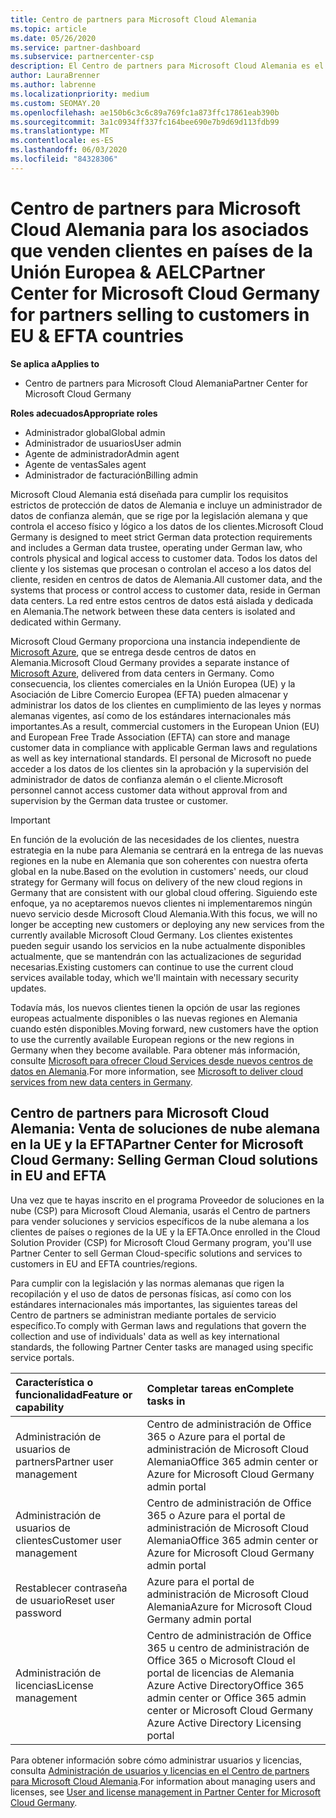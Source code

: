 ```yaml
---
title: Centro de partners para Microsoft Cloud Alemania
ms.topic: article
ms.date: 05/26/2020
ms.service: partner-dashboard
ms.subservice: partnercenter-csp
description: El Centro de partners para Microsoft Cloud Alemania es el portal de empresa para los partners de Microsoft que deseen ofrecer soluciones en la nube de Microsoft a los clientes de países de la UE y la EFTA.
author: LauraBrenner
ms.author: labrenne
ms.localizationpriority: medium
ms.custom: SEOMAY.20
ms.openlocfilehash: ae150b6c3c6c89a769fc1a873ffc17861eab390b
ms.sourcegitcommit: 3a1c0934ff337fc164bee690e7b9d69d113fdb99
ms.translationtype: MT
ms.contentlocale: es-ES
ms.lasthandoff: 06/03/2020
ms.locfileid: "84328306"
---
```

# <a name="partner-center-for-microsoft-cloud-germany-for-partners-selling-to-customers-in-eu--efta-countries"></a><span data-ttu-id="81c45-103">Centro de partners para Microsoft Cloud Alemania para los asociados que venden clientes en países de la Unión Europea & AELC</span><span class="sxs-lookup"><span data-stu-id="81c45-103">Partner Center for Microsoft Cloud Germany for partners selling to customers in EU & EFTA countries</span></span>

<span data-ttu-id="81c45-104">**Se aplica a**</span><span class="sxs-lookup"><span data-stu-id="81c45-104">**Applies to**</span></span>

-  <span data-ttu-id="81c45-105">Centro de partners para Microsoft Cloud Alemania</span><span class="sxs-lookup"><span data-stu-id="81c45-105">Partner Center for Microsoft Cloud Germany</span></span>

<span data-ttu-id="81c45-106">**Roles adecuados**</span><span class="sxs-lookup"><span data-stu-id="81c45-106">**Appropriate roles**</span></span>

- <span data-ttu-id="81c45-107">Administrador global</span><span class="sxs-lookup"><span data-stu-id="81c45-107">Global admin</span></span>
- <span data-ttu-id="81c45-108">Administrador de usuarios</span><span class="sxs-lookup"><span data-stu-id="81c45-108">User admin</span></span>
- <span data-ttu-id="81c45-109">Agente de administrador</span><span class="sxs-lookup"><span data-stu-id="81c45-109">Admin agent</span></span>
- <span data-ttu-id="81c45-110">Agente de ventas</span><span class="sxs-lookup"><span data-stu-id="81c45-110">Sales agent</span></span>
- <span data-ttu-id="81c45-111">Administrador de facturación</span><span class="sxs-lookup"><span data-stu-id="81c45-111">Billing admin</span></span>

<span data-ttu-id="81c45-112">Microsoft Cloud Alemania está diseñada para cumplir los requisitos estrictos de protección de datos de Alemania e incluye un administrador de datos de confianza alemán, que se rige por la legislación alemana y que controla el acceso físico y lógico a los datos de los clientes.</span><span class="sxs-lookup"><span data-stu-id="81c45-112">Microsoft Cloud Germany is designed to meet strict German data protection requirements and includes a German data trustee, operating under German law, who controls physical and logical access to customer data.</span></span> <span data-ttu-id="81c45-113">Todos los datos del cliente y los sistemas que procesan o controlan el acceso a los datos del cliente, residen en centros de datos de Alemania.</span><span class="sxs-lookup"><span data-stu-id="81c45-113">All customer data, and the systems that process or control access to customer data, reside in German data centers.</span></span> <span data-ttu-id="81c45-114">La red entre estos centros de datos está aislada y dedicada en Alemania.</span><span class="sxs-lookup"><span data-stu-id="81c45-114">The network between these data centers is isolated and dedicated within Germany.</span></span>

<span data-ttu-id="81c45-115">Microsoft Cloud Germany proporciona una instancia independiente de [Microsoft Azure](https://go.microsoft.com/fwlink/?linkid=847992), que se entrega desde centros de datos en Alemania.</span><span class="sxs-lookup"><span data-stu-id="81c45-115">Microsoft Cloud Germany provides a separate instance of [Microsoft Azure](https://go.microsoft.com/fwlink/?linkid=847992), delivered from data centers in Germany.</span></span> <span data-ttu-id="81c45-116">Como consecuencia, los clientes comerciales en la Unión Europea (UE) y la Asociación de Libre Comercio Europea (EFTA) pueden almacenar y administrar los datos de los clientes en cumplimiento de las leyes y normas alemanas vigentes, así como de los estándares internacionales más importantes.</span><span class="sxs-lookup"><span data-stu-id="81c45-116">As a result, commercial customers in the European Union (EU) and European Free Trade Association (EFTA) can store and manage customer data in compliance with applicable German laws and regulations as well as key international standards.</span></span> <span data-ttu-id="81c45-117">El personal de Microsoft no puede acceder a los datos de los clientes sin la aprobación y la supervisión del administrador de datos de confianza alemán o el cliente.</span><span class="sxs-lookup"><span data-stu-id="81c45-117">Microsoft personnel cannot access customer data without approval from and supervision by the German data trustee or customer.</span></span>

> [!IMPORTANT]
> <span data-ttu-id="81c45-118">En función de la evolución de las necesidades de los clientes, nuestra estrategia en la nube para Alemania se centrará en la entrega de las nuevas regiones en la nube en Alemania que son coherentes con nuestra oferta global en la nube.</span><span class="sxs-lookup"><span data-stu-id="81c45-118">Based on the evolution in customers' needs, our cloud strategy for Germany will focus on delivery of the new cloud regions in Germany that are consistent with our global cloud offering.</span></span> <span data-ttu-id="81c45-119">Siguiendo este enfoque, ya no aceptaremos nuevos clientes ni implementaremos ningún nuevo servicio desde Microsoft Cloud Alemania.</span><span class="sxs-lookup"><span data-stu-id="81c45-119">With this focus, we will no longer be accepting new customers or deploying any new services from the currently available Microsoft Cloud Germany.</span></span> <span data-ttu-id="81c45-120">Los clientes existentes pueden seguir usando los servicios en la nube actualmente disponibles actualmente, que se mantendrán con las actualizaciones de seguridad necesarias.</span><span class="sxs-lookup"><span data-stu-id="81c45-120">Existing customers can continue to use the current cloud services available today, which we'll maintain with necessary security updates.</span></span>
>
> <span data-ttu-id="81c45-121">Todavía más, los nuevos clientes tienen la opción de usar las regiones europeas actualmente disponibles o las nuevas regiones en Alemania cuando estén disponibles.</span><span class="sxs-lookup"><span data-stu-id="81c45-121">Moving forward, new customers have the option to use the currently available European regions or the new regions in Germany when they become available.</span></span> <span data-ttu-id="81c45-122">Para obtener más información, consulte [Microsoft para ofrecer Cloud Services desde nuevos centros de datos en Alemania](https://news.microsoft.com/europe/2018/08/31/microsoft-to-deliver-cloud-services-from-new-datacentres-in-germany-in-2019-to-meet-evolving-customer-needs/).</span><span class="sxs-lookup"><span data-stu-id="81c45-122">For more information, see [Microsoft to deliver cloud services from new data centers in Germany](https://news.microsoft.com/europe/2018/08/31/microsoft-to-deliver-cloud-services-from-new-datacentres-in-germany-in-2019-to-meet-evolving-customer-needs/).</span></span> 

## <a name="partner-center-for-microsoft-cloud-germany-selling-german-cloud-solutions-in-eu-and-efta"></a><span data-ttu-id="81c45-123">Centro de partners para Microsoft Cloud Alemania: Venta de soluciones de nube alemana en la UE y la EFTA</span><span class="sxs-lookup"><span data-stu-id="81c45-123">Partner Center for Microsoft Cloud Germany: Selling German Cloud solutions in EU and EFTA</span></span>

<span data-ttu-id="81c45-124">Una vez que te hayas inscrito en el programa Proveedor de soluciones en la nube (CSP) para Microsoft Cloud Alemania, usarás el Centro de partners para vender soluciones y servicios específicos de la nube alemana a los clientes de países o regiones de la UE y la EFTA.</span><span class="sxs-lookup"><span data-stu-id="81c45-124">Once enrolled in the Cloud Solution Provider (CSP) for Microsoft Cloud Germany program, you'll use Partner Center to sell German Cloud-specific solutions and services to customers in EU and EFTA countries/regions.</span></span>

<span data-ttu-id="81c45-125">Para cumplir con la legislación y las normas alemanas que rigen la recopilación y el uso de datos de personas físicas, así como con los estándares internacionales más importantes, las siguientes tareas del Centro de partners se administran mediante portales de servicio específico.</span><span class="sxs-lookup"><span data-stu-id="81c45-125">To comply with German laws and regulations that govern the collection and use of individuals' data as well as key international standards, the following Partner Center tasks are managed using specific service portals.</span></span>

<span data-ttu-id="81c45-126">Característica o funcionalidad</span><span class="sxs-lookup"><span data-stu-id="81c45-126">Feature or capability</span></span> | <span data-ttu-id="81c45-127">Completar tareas en</span><span class="sxs-lookup"><span data-stu-id="81c45-127">Complete tasks in</span></span>
:--- | :---
<span data-ttu-id="81c45-128">Administración de usuarios de partners</span><span class="sxs-lookup"><span data-stu-id="81c45-128">Partner user management</span></span> | <span data-ttu-id="81c45-129">Centro de administración de Office 365 o Azure para el portal de administración de Microsoft Cloud Alemania</span><span class="sxs-lookup"><span data-stu-id="81c45-129">Office 365 admin center or Azure for Microsoft Cloud Germany admin portal</span></span>
<span data-ttu-id="81c45-130">Administración de usuarios de clientes</span><span class="sxs-lookup"><span data-stu-id="81c45-130">Customer user management</span></span> | <span data-ttu-id="81c45-131">Centro de administración de Office 365 o Azure para el portal de administración de Microsoft Cloud Alemania</span><span class="sxs-lookup"><span data-stu-id="81c45-131">Office 365 admin center or Azure for Microsoft Cloud Germany admin portal</span></span>
<span data-ttu-id="81c45-132">Restablecer contraseña de usuario</span><span class="sxs-lookup"><span data-stu-id="81c45-132">Reset user password</span></span> | <span data-ttu-id="81c45-133">Azure para el portal de administración de Microsoft Cloud Alemania</span><span class="sxs-lookup"><span data-stu-id="81c45-133">Azure for Microsoft Cloud Germany admin portal</span></span>
<span data-ttu-id="81c45-134">Administración de licencias</span><span class="sxs-lookup"><span data-stu-id="81c45-134">License management</span></span> | <span data-ttu-id="81c45-135">Centro de administración de Office 365 u centro de administración de Office 365 o Microsoft Cloud el portal de licencias de Alemania Azure Active Directory</span><span class="sxs-lookup"><span data-stu-id="81c45-135">Office 365 admin center or Office 365 admin center or Microsoft Cloud Germany Azure Active Directory Licensing portal</span></span>


<span data-ttu-id="81c45-136">Para obtener información sobre cómo administrar usuarios y licencias, consulta [Administración de usuarios y licencias en el Centro de partners para Microsoft Cloud Alemania](user-management-in-partner-center-for-microsoft-cloud-germany.md).</span><span class="sxs-lookup"><span data-stu-id="81c45-136">For information about managing users and licenses, see [User and license management in Partner Center for Microsoft Cloud Germany](user-management-in-partner-center-for-microsoft-cloud-germany.md).</span></span>

